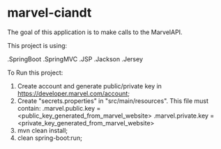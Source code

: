 # marvel-ciandt

The goal of this application is to make calls to the MarvelAPI.

This project is using:

.SpringBoot
.SpringMVC
.JSP
.Jackson
.Jersey

To Run this project:

1. Create account and generate public/private key in https://developer.marvel.com/account;
2. Create "secrets.properties" in "src/main/resources". This file must contain:
    .marvel.public.key = <public_key_generated_from_marvel_website>
    .marvel.private.key = <private_key_generated_from_marvel_website>
3. mvn clean install;
4. clean spring-boot:run;
